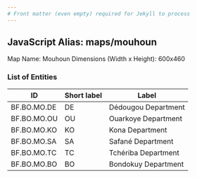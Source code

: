 ```yaml
---
# Front matter (even empty) required for Jekyll to process
---
```


## JavaScript Alias: maps/mouhoun

Map Name: Mouhoun
Dimensions (Width x Height): 600x460

### List of Entities

ID | Short label | Label
---|---|---|
BF.BO.MO.DE|DE|Dédougou Department
BF.BO.MO.OU|OU|Ouarkoye Department
BF.BO.MO.KO|KO|Kona Department
BF.BO.MO.SA|SA|Safané Department
BF.BO.MO.TC|TC|Tchériba Department
BF.BO.MO.BO|BO|Bondokuy Department
